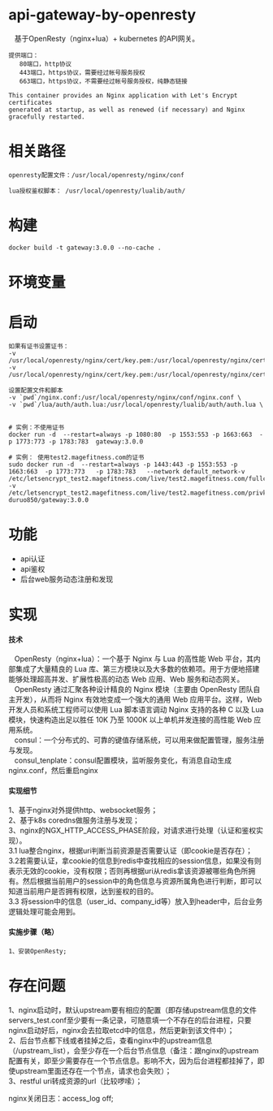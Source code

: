 # api-gateway-by-openresty
    
    基于OpenResty（nginx+lua）+ kubernetes 的API网关。
 
    
    提供端口：
       80端口，http协议
       443端口，https协议，需要经过帐号服务授权
       663端口，https协议，不需要经过帐号服务授权，纯静态链接
 
    This container provides an Nginx application with Let's Encrypt certificates 
    generated at startup, as well as renewed (if necessary) and Nginx gracefully restarted.
    


# 相关路径
    
    openresty配置文件：/usr/local/openresty/nginx/conf
    
    lua授权鉴权脚本： /usr/local/openresty/lualib/auth/
 
# 构建   
    
    docker build -t gateway:3.0.0 --no-cache .
    
# 环境变量

    
    
# 启动
      
    如果有证书设置证书：
    -v /usr/local/openresty/nginx/cert/key.pem:/usr/local/openresty/nginx/cert/key.pem
    -v /usr/local/openresty/nginx/cert/key.pem:/usr/local/openresty/nginx/cert/primary.pem
    
    设置配置文件和脚本
    -v `pwd`/nginx.conf:/usr/local/openresty/nginx/conf/nginx.conf \
    -v `pwd`/lua/auth/auth.lua:/usr/local/openresty/lualib/auth/auth.lua \
    
        
    # 实例：不使用证书
    docker run -d  --restart=always -p 1080:80  -p 1553:553 -p 1663:663  -p 1773:773 -p 1783:783  gateway:3.0.0
    
    # 实例： 使用test2.magefitness.com的证书
    sudo docker run -d  --restart=always -p 1443:443 -p 1553:553 -p 1663:663  -p 1773:773   -p 1783:783   --network default_network-v /etc/letsencrypt_test2.magefitness.com/live/test2.magefitness.com/fullchain.pem:/usr/local/openresty/nginx/cert/primary.pem -v /etc/letsencrypt_test2.magefitness.com/live/test2.magefitness.com/privkey.pem:/usr/local/openresty/nginx/cert/key.pem duruo850/gateway:3.0.0
 
# 功能
* api认证
* api鉴权
* 后台web服务动态注册和发现
# 实现
#### 技术
    OpenResty（nginx+lua）：一个基于 Nginx 与 Lua 的高性能 Web 平台，其内部集成了大量精良的 Lua 库、第三方模块以及大多数的依赖项。用于方便地搭建能够处理超高并发、扩展性极高的动态 Web 应用、Web 服务和动态网关。  
    OpenResty 通过汇聚各种设计精良的 Nginx 模块（主要由 OpenResty 团队自主开发），从而将 Nginx 有效地变成一个强大的通用 Web 应用平台。这样，Web 开发人员和系统工程师可以使用 Lua 脚本语言调动 Nginx 支持的各种 C 以及 Lua 模块，快速构造出足以胜任 10K 乃至 1000K 以上单机并发连接的高性能 Web 应用系统。  
    consul：一个分布式的、可靠的键值存储系统，可以用来做配置管理，服务注册与发现。  
    consul_tenplate：consul配置模块，监听服务变化，有消息自动生成nginx.conf，然后重启nginx
    
#### 实现细节
1、基于nginx对外提供http、websocket服务；  
2、基于k8s coredns做服务注册与发现；    
3、nginx的NGX_HTTP_ACCESS_PHASE阶段，对请求进行处理（认证和鉴权实现）。  
  3.1 lua整合nginx，根据uri判断当前资源是否需要认证（即cookie是否存在）；  
  3.2若需要认证，拿cookie的信息到redis中查找相应的session信息，如果没有则表示无效的cookie，没有权限；否则再根据uri从redis拿该资源被哪些角色所拥有。然后根据当前用户的session中的角色信息与资源所属角色进行判断，即可以知道当前用户是否拥有权限，达到鉴权的目的。  
  3.3 将session中的信息（user_id、company_id等）放入到header中，后台业务逻辑处理可能会用到。    
#### 实施步骤（略）
    1、安装OpenResty;  
# 存在问题
  1、nginx启动时，默认upstream要有相应的配置（即存储upstream信息的文件servers_test.conf至少要有一条记录，可随意填一个不存在的后台进程，只要nginx启动好后，nginx会去拉取etcd中的信息，然后更新到该文件中）；  
  2、后台节点都下线或者挂掉之后，查看nginx中的upstream信息（/upstream_list），会至少存在一个后台节点信息（备注：跟nginx的upstream配置有关，即至少需要存在一个节点信息。影响不大，因为后台进程都挂掉了，即使upstream里面还存在一个节点，请求也会失败）；  
  3、restful uri转成资源的url（比较啰嗦）； 
  
  nginx关闭日志：access_log off; 

